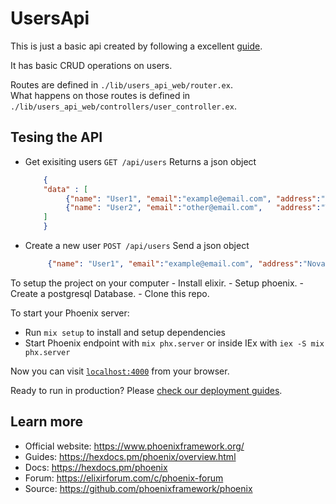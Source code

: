 # UsersApi

This is just a basic api created by following a excellent [guide](https://blog.logrocket.com/build-rest-api-elixir-phoenix/#what-is-elixir-and-phoenix-web-framework).

It has basic CRUD operations on users.


Routes are defined in `./lib/users_api_web/router.ex`.   
What happens on those routes is defined in `./lib/users_api_web/controllers/user_controller.ex`.  

## Tesing the API 
- Get exisiting users
    `GET /api/users` 
    Returns a json object 
    ```json
        {
        "data" : [
             {"name": "User1", "email":"example@email.com", "address":"Novaher", "role": "god",     "id": "random"},
             {"name": "User2", "email":"other@email.com",   "address":"There",   "role": "demigod", "id":"random"}
        ]
        }
    ```
- Create a new user
    `POST /api/users` 
    Send a json object 
    ```json
         {"name": "User1", "email":"example@email.com", "address":"Novaher", "role": "god"}
    ```

To setup the project on your computer
    - Install elixir.
    - Setup phoenix.
    - Create a postgresql Database.
    - Clone this repo.

To start your Phoenix server:

  * Run `mix setup` to install and setup dependencies
  * Start Phoenix endpoint with `mix phx.server` or inside IEx with `iex -S mix phx.server`

Now you can visit [`localhost:4000`](http://localhost:4000) from your browser.

Ready to run in production? Please [check our deployment guides](https://hexdocs.pm/phoenix/deployment.html).

## Learn more

  * Official website: https://www.phoenixframework.org/
  * Guides: https://hexdocs.pm/phoenix/overview.html
  * Docs: https://hexdocs.pm/phoenix
  * Forum: https://elixirforum.com/c/phoenix-forum
  * Source: https://github.com/phoenixframework/phoenix
